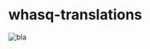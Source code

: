 # whasq-translations

![bla](https://cdn.pixabay.com/photo/2016/06/18/17/42/image-1465348_960_720.jpg)
